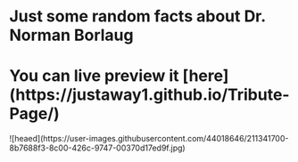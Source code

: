 # Just some random facts about **Dr. Norman Borlaug**

<h1>You can live preview it [here](https://justaway1.github.io/Tribute-Page/)</h1>
![heaed](https://user-images.githubusercontent.com/44018646/211341700-8b7688f3-8c00-426c-9747-00370d17ed9f.jpg)
